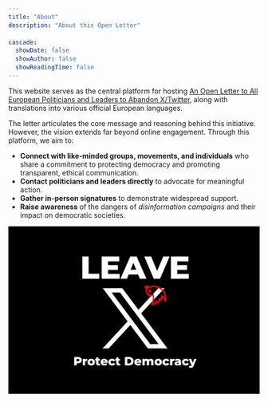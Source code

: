 ```yaml
---
title: "About"
description: "About this Open Letter"

cascade:
  showDate: false
  showAuthor: false
  showReadingTime: false
---
```


This website serves as the central platform for hosting [An Open Letter to All European Politicians and Leaders to Abandon X/Twitter](../), along with translations into various official European languages.

The letter articulates the core message and reasoning behind this initiative. However, the vision extends far beyond online engagement. Through this platform, we aim to:

* **Connect with like-minded groups, movements, and individuals** who share a commitment to protecting democracy and promoting transparent, ethical communication.
* **Contact politicians and leaders directly** to advocate for meaningful action.
* **Gather in-person signatures** to demonstrate widespread support.
* **Raise awareness** of the dangers of _disinformation campaigns_ and their impact on democratic societies.


![Leave X - Protect Democracy](leave_x_banner.png)
